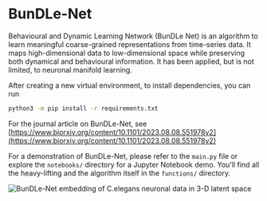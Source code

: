 # BunDLe-Net
Behavioural and Dynamic Learning Network (BunDLe Net) is an algorithm to learn meaningful coarse-grained representations from time-series data. It maps high-dimensional data to low-dimensional space while preserving both dynamical and behavioural information. It has been applied, but is not limited, to neuronal manifold learning. 

After creating a new virtual environment, to install dependencies, you can run
```bash
python3 -m pip install -r requirements.txt
```
For the journal article on BunDLe-Net, see [https://www.biorxiv.org/content/10.1101/2023.08.08.551978v2](https://www.biorxiv.org/content/10.1101/2023.08.08.551978v2)

For a demonstration of BunDLe-Net, please refer to the `main.py` file or explore the `notebooks/` directory for a Jupyter Notebook demo. You'll find all the heavy-lifting and the algorithm itself in the `functions/` directory.


![BunDLe-Net embedding of C.elegans neuronal data in 3-D latent space](https://github.com/akshey-kumar/BunDLe-Net/blob/main/figures/rotation_comparable_embeddings/rotation_BunDLeNet_worm_0.gif)
